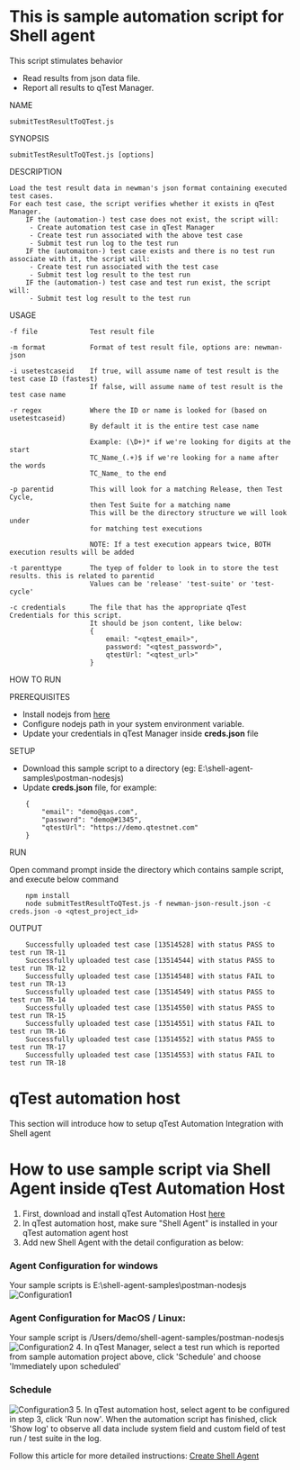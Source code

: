 # This is sample automation script for Shell agent

This script stimulates behavior

 - Read results from json data file.
 - Report all results to qTest Manager. 

NAME

    submitTestResultToQTest.js

SYNOPSIS

    submitTestResultToQTest.js [options]

DESCRIPTION

    Load the test result data in newman's json format containing executed test cases. 
    For each test case, the script verifies whether it exists in qTest Manager.
        IF the (automation-) test case does not exist, the script will:
         - Create automation test case in qTest Manager
         - Create test run associated with the above test case
         - Submit test run log to the test run
        IF the (automaiton-) test case exists and there is no test run associate with it, the script will:
         - Create test run associated with the test case
         - Submit test log result to the test run
        IF the (automation-) test case and test run exist, the script will:
         - Submit test log result to the test run

USAGE

    -f file             Test result file

    -m format           Format of test result file, options are: newman-json

    -i usetestcaseid    If true, will assume name of test result is the test case ID (fastest)
                        If false, will assume name of test result is the test case name

    -r regex            Where the ID or name is looked for (based on usetestcaseid)
                        By default it is the entire test case name

                        Example: (\D+)* if we're looking for digits at the start
                        TC_Name_(.+)$ if we're looking for a name after the words
                        TC_Name_ to the end

    -p parentid         This will look for a matching Release, then Test Cycle,
                        then Test Suite for a matching name
                        This will be the directory structure we will look under
                        for matching test executions

                        NOTE: If a test execution appears twice, BOTH execution results will be added

    -t parenttype       The tyep of folder to look in to store the test results. this is related to parentid
                        Values can be 'release' 'test-suite' or 'test-cycle'

    -c credentials      The file that has the appropriate qTest Credentials for this script.
                        It should be json content, like below:
                        {
                            email: "<qtest_email>",
                            password: "<qtest_password>",
                            qtestUrl: "<qtest_url>"
                        }

HOW TO RUN

PREREQUISITES

  - Install nodejs from [here](https://nodejs.org/en/download/)
  - Configure nodejs path in your system environment variable.
  - Update your credentials in qTest Manager inside **creds.json** file

SETUP

- Download this sample script to a directory (eg:    E:\shell-agent-samples\postman-nodesjs)
- Update **creds.json** file, for example:

```
    {
        "email": "demo@qas.com",
        "password": "demo@#1345",
        "qtestUrl": "https://demo.qtestnet.com"
    }
```
RUN

Open command prompt inside the directory which contains sample script, and execute below command

```
    npm install
    node submitTestResultToQTest.js -f newman-json-result.json -c creds.json -o <qtest_project_id>
```
OUTPUT

```
    Successfully uploaded test case [13514528] with status PASS to test run TR-11
    Successfully uploaded test case [13514544] with status PASS to test run TR-12
    Successfully uploaded test case [13514548] with status FAIL to test run TR-13
    Successfully uploaded test case [13514549] with status PASS to test run TR-14
    Successfully uploaded test case [13514550] with status PASS to test run TR-15
    Successfully uploaded test case [13514551] with status FAIL to test run TR-16
    Successfully uploaded test case [13514552] with status PASS to test run TR-17
    Successfully uploaded test case [13514553] with status FAIL to test run TR-18
```
# qTest automation host
This section will introduce how to setup qTest Automation Integration with Shell agent
 
# How to use sample script via Shell Agent inside qTest Automation Host
 

1. First, download and install qTest Automation Host [here](https://support.qasymphony.com/hc/en-us/articles/115005225543-Download-Automation-Agent-Host)
2. In qTest automation host, make sure "Shell Agent" is installed in your qTest automation agent host
3. Add new Shell Agent with the detail configuration as below:
### Agent Configuration for windows
Your sample scripts is E:\shell-agent-samples\postman-nodesjs
![Configuration1](/postman-nodesjs/images/shell-agent.png?raw=true)

### Agent Configuration for MacOS / Linux: 
Your sample script is /Users/demo/shell-agent-samples/postman-nodesjs
![Configuration2](/postman-nodesjs/images/shell-agent-2.png?raw=true)
4. In qTest Manager, select a test run which is reported from sample automation project above, click 'Schedule' and choose 'Immediately upon scheduled'
### Schedule
![Configuration3](/postman-nodesjs/images/test-run.png?raw=true)
5. In qTest automation host, select agent to be configured in step 3, click 'Run now'. When the automation script has finished, click 'Show log' to observe all data include system field and custom field of test run / test suite in the log.

Follow this article for more detailed instructions: [Create Shell Agent](https://support.qasymphony.com/hc/en-us/articles/115005558783-Create-Shell-Agent)
